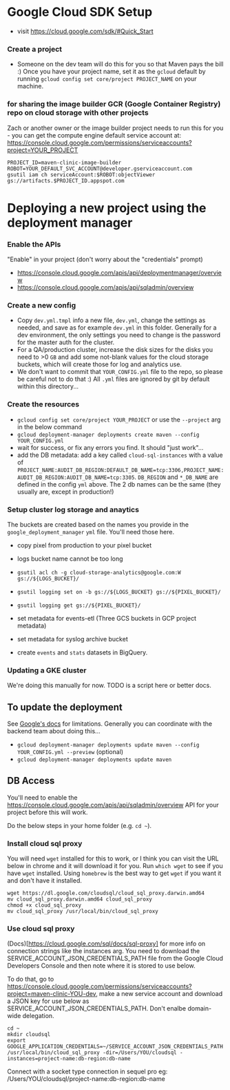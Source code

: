 # Google Cloud SDK Setup
- visit https://cloud.google.com/sdk/#Quick_Start

### Create a project
- Someone on the dev team will do this for you so that Maven pays the bill :) Once you have your project name, set it as the `gcloud` default by running `gcloud config set core/project PROJECT_NAME` on your machine.

### for sharing the image builder GCR (Google Container Registry) repo on cloud storage with other projects
Zach or another owner or the image builder project needs to run this for you - you can get the compute engine default service account at: https://console.cloud.google.com/permissions/serviceaccounts?project=YOUR_PROJECT

```
PROJECT_ID=maven-clinic-image-builder
ROBOT=YOUR_DEFAULT_SVC_ACCOUNT@developer.gserviceaccount.com
gsutil iam ch serviceAccount:$ROBOT:objectViewer gs://artifacts.$PROJECT_ID.appspot.com
```

# Deploying a new project using the deployment manager

### Enable the APIs
"Enable" in your project (don't worry about the "credentials" prompt)

- https://console.cloud.google.com/apis/api/deploymentmanager/overview
- https://console.cloud.google.com/apis/api/sqladmin/overview

### Create a new config

- Copy `dev.yml.tmpl` info a new file, `dev.yml`, change the settings as needed, and save as for example `dev.yml` in this folder. Generally for a dev environment, the only settings you need to change is the password for the master auth for the cluster.
- For a QA/production cluster, increase the disk sizes for the disks you need to >0 `GB` and add some not-blank values for the cloud storage buckets, which will create those for log and analytics use.
- We don't want to commit that `YOUR_CONFIG.yml` file to the repo, so please be careful not to do that :) All `.yml` files are ignored by git by default within this directory...

### Create the resources

- `gcloud config set core/project YOUR_PROJECT` or use the `--project` arg in the below command
- `gcloud deployment-manager deployments create maven --config YOUR_CONFIG.yml`
- wait for success, or fix any errors you find. It should "just work"...
- add the DB metadata: add a key called `cloud-sql-instances` with a value of `PROJECT_NAME:AUDIT_DB_REGION:DEFAULT_DB_NAME=tcp:3306,PROJECT_NAME:AUDIT_DB_REGION:AUDIT_DB_NAME=tcp:3305`. `DB_REGION` and `*_DB_NAME` are defined in the config `yml` above. The 2 db names can be the same (they usually are, except in production!)

### Setup cluster log storage and anaytics

The buckets are created based on the names you provide in the `google_deployment_manager` `yml` file. You'll need those here.

- copy pixel from production to your pixel bucket
- logs bucket name cannot be too long

- `gsutil acl ch -g cloud-storage-analytics@google.com:W gs://${LOGS_BUCKET}/`
- `gsutil logging set on -b gs://${LOGS_BUCKET} gs://${PIXEL_BUCKET}/`
- `gsutil logging get gs://${PIXEL_BUCKET}/`

- set metadata for events-etl (Three GCS buckets in GCP project metadata)
- set metadata for syslog archive bucket

- create `events` and `stats` datasets in BigQuery.

### Updating a GKE cluster

We're doing this manually for now. TODO is a script here or better docs.

## To update the deployment

See [Google's docs](https://cloud.google.com/deployment-manager/step-by-step-guide/updating-a-deployment) for limitations. Generally you can coordinate with the backend team about doing this...

- `gcloud deployment-manager deployments update maven --config YOUR_CONFIG.yml --preview` (optional)
- `gcloud deployment-manager deployments update maven`

## DB Access

You'll need to enable the https://console.cloud.google.com/apis/api/sqladmin/overview API for your project before this will work.

Do the below steps in your home folder (e.g. `cd ~`).

### Install cloud sql proxy
You will need `wget` installed for this to work, or I think you can visit the URL below in chrome and it will download it for you. Run `which wget` to see if you have `wget` installed. Using `homebrew` is the best way to get `wget` if you want it and don't have it installed.

```
wget https://dl.google.com/cloudsql/cloud_sql_proxy.darwin.amd64
mv cloud_sql_proxy.darwin.amd64 cloud_sql_proxy
chmod +x cloud_sql_proxy
mv cloud_sql_proxy /usr/local/bin/cloud_sql_proxy
```

### Use cloud sql proxy
(Docs)[https://cloud.google.com/sql/docs/sql-proxy] for more info on connection strings like the instances arg. You need to download the SERVICE_ACCOUNT_JSON_CREDENTIALS_PATH file from the Google Cloud Developers Console and then note where it is stored to use below.

To do that, go to https://console.cloud.google.com/permissions/serviceaccounts?project=maven-clinic-YOU-dev, make a new service account and download a JSON key for use below as SERVICE_ACCOUNT_JSON_CREDENTIALS_PATH. Don't enalbe domain-wide delegation.

```
cd ~
mkdir cloudsql
export GOOGLE_APPLICATION_CREDENTIALS=~/SERVICE_ACCOUNT_JSON_CREDENTIALS_PATH
/usr/local/bin/cloud_sql_proxy -dir=/Users/YOU/cloudsql -instances=project-name:db-region:db-name
```

Connect with a socket type connection in sequel pro eg: /Users/YOU/cloudsql/project-name:db-region:db-name
